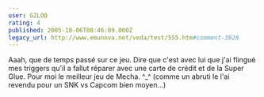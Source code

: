 ```yaml
---
user: G2LOQ
rating: 4
published: 2005-10-06T08:46:09.000Z
legacy_url: http://www.emunova.net/veda/test/555.htm#comment-3928
---
```

Aaah, que de temps passé sur ce jeu. Dire que c'est avec lui que j'ai flingué mes triggers qu'il a fallut réparer avec une carte de crédit et de la Super Glue. Pour moi le meilleur jeu de Mecha. ^\_^ (comme un abruti le l'ai revendu pour un SNK vs Capcom bien moyen...)